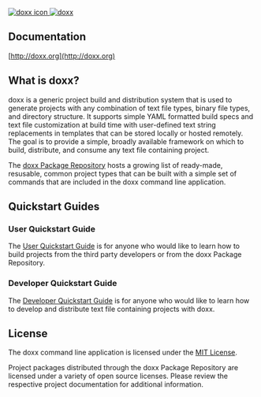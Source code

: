<a href="http://doxx.org"><img src="https://raw.githubusercontent.com/chrissimpkins/doxx-docs-server/master/img/target-64.png" alt="doxx icon">  <img src="https://raw.githubusercontent.com/chrissimpkins/doxx-docs-server/master/img/doxx-header.png" alt="doxx"></a>

## Documentation

[http://doxx.org](http://doxx.org)

## What is doxx?

doxx is a generic project build and distribution system that is used to generate projects with any combination of text file types, binary file types, and directory structure. It supports simple YAML formatted build specs and text file customization at build time with user-defined text string replacements in templates that can be stored locally or hosted remotely. The goal is to provide a simple, broadly available framework on which to build, distribute, and consume any text file containing project.

The [doxx Package Repository](https://github.com/doxx-repo) hosts a growing list of ready-made, resusable, common project types that can be built with a simple set of commands that are included in the doxx command line application.

## Quickstart Guides

### User Quickstart Guide


The [User Quickstart Guide](http://doxx.org/quickstart/user/) is for anyone who would like to learn how to build projects from the third party developers or from the doxx Package Repository.


### Developer Quickstart Guide


The [Developer Quickstart Guide](http://doxx.org/quickstart/dev/) is for anyone who would like to learn how to develop and distribute text file containing projects with doxx.


## License

The doxx command line application is licensed under the [MIT License](https://github.com/chrissimpkins/doxx/blob/master/docs/LICENSE).

Project packages distributed through the doxx Package Repository are licensed under a variety of open source licenses.  Please review the respective project documentation for additional information.